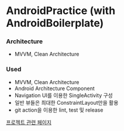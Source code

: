 # AndroidPractice (with AndroidBoilerplate)

### Architecture

- MVVM, Clean Architecture

### Used
- MVVM, Clean Architecture
- Android Architecture Component
- Navigation UI를 이용한 SingleActivity 구성
- 일반 뷰들은 최대한 ConstraintLayout만을 활용
- git action을 이용한 lint, test 및 release

[프로젝트 관련 페이지](https://www.notion.so/b7a61b2e67344ff181180e3931e6916d)
